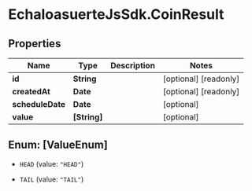 # EchaloasuerteJsSdk.CoinResult

## Properties

Name | Type | Description | Notes
------------ | ------------- | ------------- | -------------
**id** | **String** |  | [optional] [readonly] 
**createdAt** | **Date** |  | [optional] [readonly] 
**scheduleDate** | **Date** |  | [optional] 
**value** | **[String]** |  | [optional] 



## Enum: [ValueEnum]


* `HEAD` (value: `"HEAD"`)

* `TAIL` (value: `"TAIL"`)




